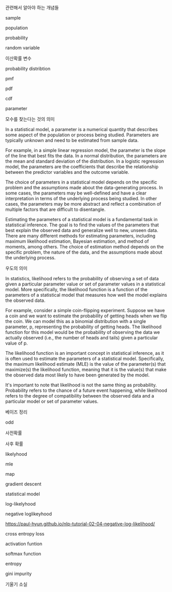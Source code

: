 관련해서 알아야 하는 개념들


sample

population

probability


random variable

이산확률 변수



probability distribtion

pmf

pdf

cdf


parameter

모수를 찾는다는 것의 의미

In a statistical model, a parameter is a numerical quantity that describes some aspect of the population or process being studied. Parameters are typically unknown and need to be estimated from sample data. 

For example, in a simple linear regression model, the parameter is the slope of the line that best fits the data. In a normal distribution, the parameters are the mean and standard deviation of the distribution. In a logistic regression model, the parameters are the coefficients that describe the relationship between the predictor variables and the outcome variable.

The choice of parameters in a statistical model depends on the specific problem and the assumptions made about the data-generating process. In some cases, the parameters may be well-defined and have a clear interpretation in terms of the underlying process being studied. In other cases, the parameters may be more abstract and reflect a combination of multiple factors that are difficult to disentangle.

Estimating the parameters of a statistical model is a fundamental task in statistical inference. The goal is to find the values of the parameters that best explain the observed data and generalize well to new, unseen data. There are many different methods for estimating parameters, including maximum likelihood estimation, Bayesian estimation, and method of moments, among others. The choice of estimation method depends on the specific problem, the nature of the data, and the assumptions made about the underlying process.


우도의 의미

In statistics, likelihood refers to the probability of observing a set of data given a particular parameter value or set of parameter values in a statistical model. More specifically, the likelihood function is a function of the parameters of a statistical model that measures how well the model explains the observed data.

For example, consider a simple coin-flipping experiment. Suppose we have a coin and we want to estimate the probability of getting heads when we flip the coin. We can model this as a binomial distribution with a single parameter, p, representing the probability of getting heads. The likelihood function for this model would be the probability of observing the data we actually observed (i.e., the number of heads and tails) given a particular value of p.

The likelihood function is an important concept in statistical inference, as it is often used to estimate the parameters of a statistical model. Specifically, the maximum likelihood estimate (MLE) is the value of the parameter(s) that maximize(s) the likelihood function, meaning that it is the value(s) that make the observed data most likely to have been generated by the model.

It's important to note that likelihood is not the same thing as probability. Probability refers to the chance of a future event happening, while likelihood refers to the degree of compatibility between the observed data and a particular model or set of parameter values.


베이즈 정리

odd 


사전확률 

사후 확률

likelyhood

mle

map

gradient descent

statistical model



log-likelyhood

negative loglikeyhood

https://paul-hyun.github.io/nlp-tutorial-02-04-negative-log-likelihood/

cross entropy loss

activation funtion

softmax function

entropy

gini impurity


기울기 소실
